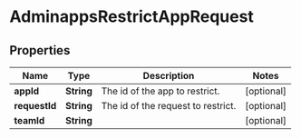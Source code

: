 

# AdminappsRestrictAppRequest


## Properties

| Name | Type | Description | Notes |
|------------ | ------------- | ------------- | -------------|
|**appId** | **String** | The id of the app to restrict. |  [optional] |
|**requestId** | **String** | The id of the request to restrict. |  [optional] |
|**teamId** | **String** |  |  [optional] |



